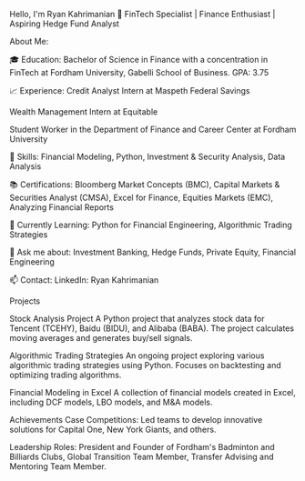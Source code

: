 Hello, I'm Ryan Kahrimanian 👋
FinTech Specialist | Finance Enthusiast | Aspiring Hedge Fund Analyst 

About Me:

🎓 Education: Bachelor of Science in Finance with a concentration in FinTech at Fordham University, Gabelli School of Business. GPA: 3.75

📈 Experience:
Credit Analyst Intern at Maspeth Federal Savings

Wealth Management Intern at Equitable

Student Worker in the Department of Finance and Career Center at Fordham University

💼 Skills: Financial Modeling, Python, Investment & Security Analysis, Data Analysis

📚 Certifications: Bloomberg Market Concepts (BMC), Capital Markets & Securities Analyst (CMSA), Excel for Finance, Equities Markets (EMC), Analyzing Financial Reports

🌱 Currently Learning: Python for Financial Engineering, Algorithmic Trading Strategies

💬 Ask me about: Investment Banking, Hedge Funds, Private Equity, Financial Engineering

📫 Contact: LinkedIn: Ryan Kahrimanian

Projects

Stock Analysis Project
A Python project that analyzes stock data for Tencent (TCEHY), Baidu (BIDU), and Alibaba (BABA). The project calculates moving averages and generates buy/sell signals.

Algorithmic Trading Strategies
An ongoing project exploring various algorithmic trading strategies using Python. Focuses on backtesting and optimizing trading algorithms.

Financial Modeling in Excel
A collection of financial models created in Excel, including DCF models, LBO models, and M&A models.

Achievements
Case Competitions: Led teams to develop innovative solutions for Capital One, New York Giants, and others.

Leadership Roles: President and Founder of Fordham's Badminton and Billiards Clubs, Global Transition Team Member, Transfer Advising and Mentoring Team Member.
